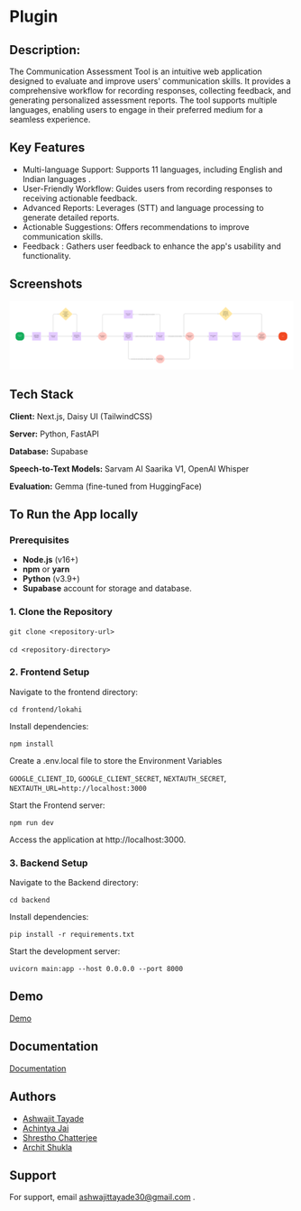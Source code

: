# Plugin
## Description:
The Communication Assessment Tool is an intuitive web application designed to evaluate and improve users' communication skills. It provides a comprehensive workflow for recording responses, collecting feedback, and generating personalized assessment reports. The tool supports multiple languages, enabling users to engage in their preferred medium for a seamless experience.

## Key Features
- Multi-language Support: Supports 11 languages, including English and Indian languages .
- User-Friendly Workflow: Guides users from recording responses to receiving actionable feedback.
- Advanced Reports: Leverages (STT) and language processing to generate detailed reports.
- Actionable Suggestions: Offers recommendations to improve communication skills.
- Feedback : Gathers user feedback to enhance the app's usability and functionality.


## Screenshots

<img src="./img/workflow.jpg" />


## Tech Stack

**Client:** Next.js, Daisy UI (TailwindCSS)

**Server:** Python, FastAPI

**Database:** Supabase

**Speech-to-Text Models:** Sarvam AI Saarika V1, OpenAI Whisper

**Evaluation:** Gemma (fine-tuned from HuggingFace)
## To Run the App locally


### Prerequisites
- **Node.js** (v16+)
- **npm** or **yarn**
- **Python** (v3.9+)
- **Supabase** account for storage and database.


### 1. Clone the Repository
```
git clone <repository-url>

cd <repository-directory>
```



### 2. Frontend Setup
Navigate to the frontend directory:
```
cd frontend/lokahi
```
Install dependencies:

```
npm install
```
Create a .env.local file to store the Environment Variables

`GOOGLE_CLIENT_ID`, 
`GOOGLE_CLIENT_SECRET`,
`NEXTAUTH_SECRET`, 
`NEXTAUTH_URL=http://localhost:3000`



Start the Frontend server:

```
npm run dev
```
Access the application at http://localhost:3000.

### 3. Backend Setup

Navigate to the Backend directory:
```
cd backend
```
Install dependencies:

```
pip install -r requirements.txt
```
Start the development server:

```
uvicorn main:app --host 0.0.0.0 --port 8000
```



## Demo

[Demo](https://drive.google.com/drive/u/1/folders/1FCDFuG0nccfqxQYr6FcIeGtC8KgfRuvD)


## Documentation

[Documentation](https://docs.google.com/document/d/1tLKQSRIhLNbEBRq2WGmurN__nhzApAB97Tn1EjMFdbk/edit?tab=t.0)


## Authors

- [Ashwajit Tayade](https://www.github.com/AST0008)
- [Achintya Jai](https://github.com/pUrGe12)
- [Shrestho Chatterjee](https://github.com/shresthoc)
- [Archit Shukla](https://github.com/Murfing)


## Support

For support, email ashwajittayade30@gmail.com .


